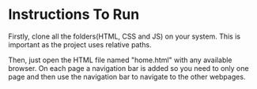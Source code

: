 # Instructions To Run

Firstly, clone all the folders(HTML, CSS and JS) on your system. This is important as the project uses relative paths.

Then, just open the HTML file named "home.html" with any available browser. On each page a navigation bar is added so you need to only one page and then use the navigation bar to navigate to the other webpages.
